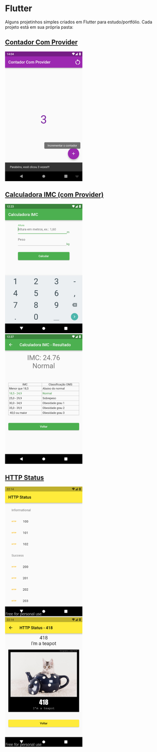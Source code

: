 # Flutter

Alguns projetinhos simples criados em Flutter para estudo/portfólio. Cada projeto está em sua própria pasta:

## [Contador Com Provider](/counter_provider/)
<img src="counter_provider/_screenshot.jpg" width="256">

## [Calculadora IMC (com Provider)](/imc/)
<img src="imc/_screenshot1.jpg" width="256">
<img src="imc/_screenshot2.jpg" width="256">

## [HTTP Status](/http_status/)
<img src="http_status/_screenshot1.jpg" width="256">
<img src="http_status/_screenshot2.jpg" width="256">